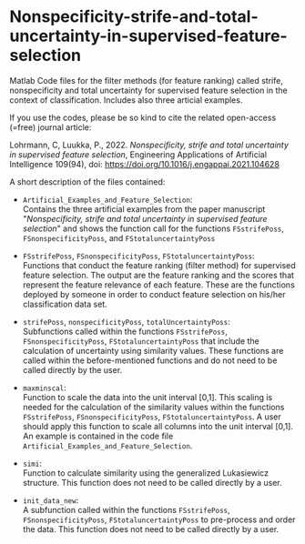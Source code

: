 # Nonspecificity-strife-and-total-uncertainty-in-supervised-feature-selection
Matlab Code files for the filter methods (for feature ranking) called strife, nonspecificity and total uncertainty for supervised feature selection in the context of classification. Includes also three articial examples. 

If you use the codes, please be so kind to cite the related open-access (=free) journal article:

Lohrmann, C, Luukka, P., 2022. *Nonspecificity, strife and total uncertainty in supervised feature selection*, Engineering Applications of Artificial Intelligence 109(94), doi: https://doi.org/10.1016/j.engappai.2021.104628



A short description of the files contained:


- `Artificial_Examples_and_Feature_Selection`: <br />
Contains the three artificial examples from the paper manuscript "*Nonspecificity, strife and total uncertainty in supervised feature selection*" and shows the function call for the functions `FSstrifePoss`, `FSnonspecificityPoss`, and `FStotaluncertaintyPoss`

- `FSstrifePoss`, `FSnonspecificityPoss`, `FStotaluncertaintyPoss`: <br />
Functions that conduct the feature ranking (filter method) for supervised feature selection. The output are the feature ranking and the scores that represent the feature relevance of each feature. These are the functions deployed by someone in order to conduct feature selection on his/her classification data set.

- `strifePoss`, `nonspecificityPoss`, `totalUncertaintyPoss`: <br />
Subfunctions called within the functions `FSstrifePoss`, `FSnonspecificityPoss`, `FStotaluncertaintyPoss` that include the calculation of uncertainty using similarity values. These functions are called within the before-mentioned functions and do not need to be called directly by the user.

- `maxminscal`: <br />
Function to scale the data into the unit interval [0,1]. This scaling is needed for the calculation of the similarity values within the functions `FSstrifePoss`, `FSnonspecificityPoss`, `FStotaluncertaintyPoss`. A user should apply this function to scale all columns into the unit interval [0,1]. An example is contained in the code file `Artificial_Examples_and_Feature_Selection`.

- `simi`: <br />
Function to calculate similarity using the generalized Lukasiewicz structure. This function does not need to be called directly by a user.

- `init_data_new`: <br />
A subfunction called within the functions `FSstrifePoss`, `FSnonspecificityPoss`, `FStotaluncertaintyPoss` to pre-process and order the data. This function does not need to be called directly by a user.
